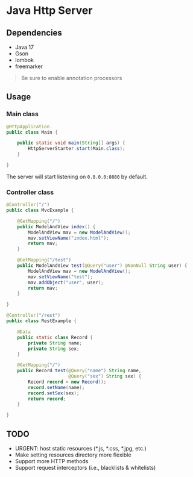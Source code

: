 # Java Http Server

## Dependencies

- Java 17
- Gson
- lombok
- freemarker

> Be sure to enable annotation processors 

## Usage

### Main class

```java
@HttpApplication
public class Main {

    public static void main(String[] args) {
        HttpServerStarter.start(Main.class);
    }

}
```

The server will start listening on `0.0.0.0:8080` by default.

### Controller class

```java
@Controller("/")
public class MvcExample {

    @GetMapping("/")
    public ModelAndView index() {
        ModelAndView mav = new ModelAndView();
        mav.setViewName("index.html");
        return mav;
    }

    @GetMapping("/test")
    public ModelAndView test(@Query("user") @NonNull String user) {
        ModelAndView mav = new ModelAndView();
        mav.setViewName("test");
        mav.addObject("user", user);
        return mav;
    }

}
```

```java
@Controller("/rest")
public class RestExample {

    @Data
    public static class Record {
        private String name;
        private String sex;
    }

    @GetMapping("/")
    public Record test(@Query("name") String name,
                       @Query("sex") String sex) {
        Record record = new Record();
        record.setName(name);
        record.setSex(sex);
        return record;
    }

}
```

## TODO

- URGENT: host static resources (*.js, *.css, *.jpg, etc.)
- Make setting resources directory more flexible
- Support more HTTP methods
- Support request interceptors (i.e., blacklists & whitelists)
